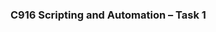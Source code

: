 ### C916 Scripting and Automation – Task 1

<!-- 
<#

.SYNOPSIS

This script is to demonstrate prompt mechanics.

.DESCRIPTION

A. Create a PowerShell script named “prompts.ps1” within the “Requirements1” folder.

For the first line, create a comment and include your first and last name along

with your student ID.

Note: The remainder of this task should be completed within the same script file,

prompts.ps1.

B. Create a “switch” statement that continues to prompt a user by doing each of the

following activities, until a user presses key 5:

1. Using a regular expression, list files within the Requirements1 folder, with the

.log file extension and redirect the results to a new file called “DailyLog.txt”

within the same directory without overwriting existing data. Each time the user

selects this prompt, the current date should precede the listing. (User presses key 1.)

2. List the files inside the “Requirements1” folder in tabular format, sorted in

ascending alphabetical order. Direct the output into a new file called

“C916contents.txt” found in your “Requirements1” folder. (User presses key 2.)

3. Use counters to list the current CPU % Processor Time and physical memory usage.

Collect 4 samples with each sample being 5 seconds intervals. (User presses key 3.)

4. List all the different running processes inside your system. Sort the output by

processor time in seconds greatest to least and display it in grid format.

(User presses key 4.)

5. Exit the script execution. (User presses key 5.)

C. Apply exception handling using try-catch for System.OutOfMemoryException.

.NOTES

Version: 1.0

Author: Anthony Dewayne Davis

Creation Date: 13 August 2021

Purpose: Initial Script Development

#> 
-->